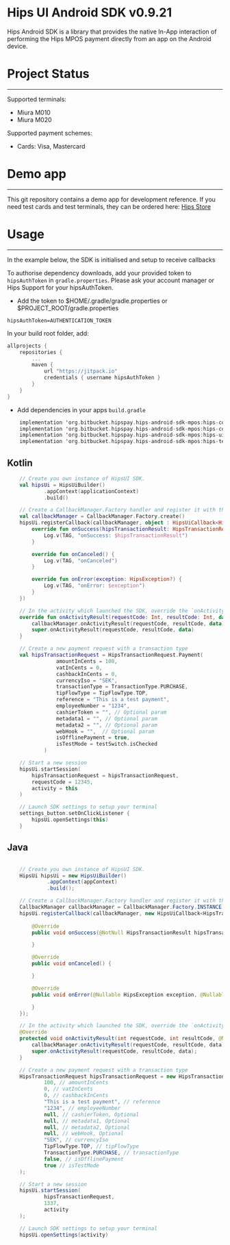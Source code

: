 # Hips UI Android SDK v0.9.21
Hips Android SDK is a library that provides the native In-App interaction of performing the Hips MPOS payment directly from an app on the Android device.

# Project Status
---
Supported terminals:
- Miura M010
- Miura M020

Supported payment schemes:
- Cards: Visa, Mastercard

# Demo app
----
This git repository contains a demo app for development reference. If you need test cards and test terminals, they can be ordered here: [Hips Store](http://hips.com/store)

# Usage
----
In the example below, the SDK is initialised and setup to receive callbacks

To authorise dependency downloads, add your provided token to `hipsAuthToken` in `gradle.properties`. Please ask your account manager or Hips Support for your hipsAuthToken.

- Add the token to $HOME/.gradle/gradle.properties or $PROJECT_ROOT/gradle.properties
```
hipsAuthToken=AUTHENTICATION_TOKEN
```
In your build root folder, add:

```kotlin
allprojects {
    repositories {
        ...
        maven {
            url "https://jitpack.io"
            credentials { username hipsAuthToken }
        }
    }
}
```
- Add dependencies in your apps `build.gradle`

```kotlin
    implementation 'org.bitbucket.hipspay.hips-android-sdk-mpos:hips-common:LATEST-VERSION'
    implementation 'org.bitbucket.hipspay.hips-android-sdk-mpos:hips-core:LATEST-VERSION'
    implementation 'org.bitbucket.hipspay.hips-android-sdk-mpos:hips-ui:LATEST-VERSION'
    implementation 'org.bitbucket.hipspay.hips-android-sdk-mpos:hips-terminal-miura:LATEST-VERSION'
```
## Kotlin
```kotlin
    // Create you own instance of HipsUI SDK. 
    val hipsUi = HipsUiBuilder()
            .appContext(applicationContext)
            .build()

    // Create a CallbackManager.Factory handler and register it with the Hips SDK
    val callbackManager = CallbackManager.Factory.create()
    hipsUi.registerCallback(callbackManager, object : HipsUiCallback<HipsTransactionResult> {
        override fun onSuccess(hipsTransactionResult: HipsTransactionResult) {
            Log.v(TAG, "onSuccess: $hipsTransactionResult")
        }

        override fun onCanceled() {
            Log.v(TAG, "onCanceled")
        }

        override fun onError(exception: HipsException?) {
            Log.v(TAG, "onError: $exception")
        }
    })

    // In the activity which launched the SDK, override the `onActivityResult()` to handle the SDK result:
    override fun onActivityResult(requestCode: Int, resultCode: Int, data: Intent?) {
        callbackManager.onActivityResult(requestCode, resultCode, data)
        super.onActivityResult(requestCode, resultCode, data)
    }

    // Create a new payment request with a transaction type
    val hipsTransactionRequest = HipsTransactionRequest.Payment(
                amountInCents = 100,
                vatInCents = 0,
                cashbackInCents = 0,
                currencyIso = "SEK",
                transactionType = TransactionType.PURCHASE,
                tipFlowType = TipFlowType.TOP,
                reference = "This is a test payment",
                employeeNumber = "1234",
                cashierToken = "", // Optional param
                metadata1 = "", // Optional param
                metadata2 = "", // Optional param
                webHook = "",  // Optional param
                isOfflinePayment = true,
                isTestMode = testSwitch.isChecked
            )

    // Start a new session 
    hipsUi.startSession(
        hipsTransactionRequest = hipsTransactionRequest,
        requestCode = 12345,
        activity = this
    )

    // Launch SDK settings to setup your terminal
    settings_button.setOnClickListener {
        hipsUi.openSettings(this)
    }
```
## Java
```java

    // Create you own instance of HipsUI SDK. 
    HipsUi hipsUi = new HipsUiBuilder()
             .appContext(appContext)
             .build();

    // Create a CallbackManager.Factory handler and register it with the Hips SDK
    CallbackManager callbackManager = CallbackManager.Factory.INSTANCE.create();
    hipsUi.registerCallback(callbackManager, new HipsUiCallback<HipsTransactionResult>() {
        
        @Override
        public void onSuccess(@NotNull HipsTransactionResult hipsTransactionResult) {

        }

        @Override
        public void onCanceled() {

        }

        @Override
        public void onError(@Nullable HipsException exception, @Nullable HipsTransactionResult hipsTransactionResult) {

        }
    });

    // In the activity which launched the SDK, override the `onActivityResult()` to handle the SDK result:
    @Override
    protected void onActivityResult(int requestCode, int resultCode, @Nullable Intent data) {
        callbackManager.onActivityResult(requestCode, resultCode, data);
        super.onActivityResult(requestCode, resultCode, data);
    }

    // Create a new payment request with a transaction type
    HipsTransactionRequest hipsTransactionRequest = new HipsTransactionRequest.Payment(
            100, // amountInCents
            0, // vatInCents
            0, // cashbackInCents
            "This is a test payment", // reference
            "1234", // employeeNumber
            null, // cashierToken, Optional
            null, // metadata1, Optional
            null, // metadata2, Optional
            null, // webHook, Optional
            "SEK", // currencyIso
            TipFlowType.TOP, // tipFlowType
            TransactionType.PURCHASE, // transactionType
            false, // isOfflinePayment
            true // isTestMode
    );

    // Start a new session 
    hipsUi.startSession(
            hipsTransactionRequest,
            1337,
            activity
    );

    // Launch SDK settings to setup your terminal
    hipsUi.openSettings(activity)
```
